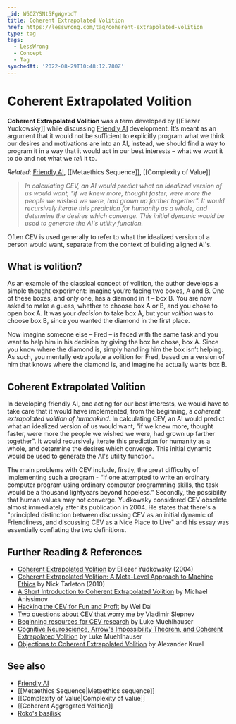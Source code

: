 ```yaml
---
_id: W6QZYSNt5FgWgvbdT
title: Coherent Extrapolated Volition
href: https://lesswrong.com/tag/coherent-extrapolated-volition
type: tag
tags:
  - LessWrong
  - Concept
  - Tag
synchedAt: '2022-08-29T10:48:12.780Z'
---
```

# Coherent Extrapolated Volition

**Coherent Extrapolated Volition** was a term developed by [[Eliezer Yudkowsky]] while discussing [Friendly AI](https://wiki.lesswrong.com/wiki/Friendly_AI) development. It’s meant as an argument that it would not be sufficient to explicitly program what we think our desires and motivations are into an AI, instead, we should find a way to program it in a way that it would act in our best interests – what we *want* it to do and not what we *tell* it to.

*Related*: [Friendly AI](https://wiki.lesswrong.com/wiki/Friendly_AI), [[Metaethics Sequence]], [[Complexity of Value]]

> *In calculating CEV, an AI would predict what an idealized version of us would want, "if we knew more, thought faster, were more the people we wished we were, had grown up farther together". It would recursively iterate this prediction for humanity as a whole, and determine the desires which converge. This initial dynamic would be used to generate the AI's utility function.* 

Often CEV is used generally to refer to what the idealized version of a person would want, separate from the context of building aligned AI's.

What is volition?
-----------------

As an example of the classical concept of volition, the author develops a simple thought experiment: imagine you’re facing two boxes, A and B. One of these boxes, and only one, has a diamond in it – box B. You are now asked to make a guess, whether to choose box A or B, and you chose to open box A. It was your *decision* to take box A, but your *volition* was to choose box B, since you wanted the diamond in the first place.

Now imagine someone else – Fred – is faced with the same task and you want to help him in his decision by giving the box he chose, box A. Since you know where the diamond is, simply handling him the box isn’t helping. As such, you mentally extrapolate a volition for Fred, based on a version of him that knows where the diamond is, and imagine he actually wants box B.

Coherent Extrapolated Volition
------------------------------

In developing friendly AI, one acting for our best interests, we would have to take care that it would have implemented, from the beginning, a *coherent extrapolated volition of humankind*. In calculating CEV, an AI would predict what an idealized version of us would want, "if we knew more, thought faster, were more the people we wished we were, had grown up farther together". It would recursively iterate this prediction for humanity as a whole, and determine the desires which converge. This initial dynamic would be used to generate the AI's utility function.

The main problems with CEV include, firstly, the great difficulty of implementing such a program - “If one attempted to write an ordinary computer program using ordinary computer programming skills, the task would be a thousand lightyears beyond hopeless.” Secondly, the possibility that human values may not converge. Yudkowsky considered CEV obsolete almost immediately after its publication in 2004. He states that there's a "principled distinction between discussing CEV as an initial dynamic of Friendliness, and discussing CEV as a Nice Place to Live" and his essay was essentially conflating the two definitions.

Further Reading & References
----------------------------

*   [Coherent Extrapolated Volition](http://intelligence.org/files/CEV.pdf) by Eliezer Yudkowsky (2004)
*   [Coherent Extrapolated Volition: A Meta-Level Approach to Machine Ethics](http://intelligence.org/files/CEV-MachineEthics.pdf) by Nick Tarleton (2010)
*   [A Short Introduction to Coherent Extrapolated Volition](https://web.archive.org/web/20131231151554/http://www.acceleratingfuture.com/michael/blog/2009/12/a-short-introduction-to-coherent-extrapolated-volition-cev/) by Michael Anissimov
*   [Hacking the CEV for Fun and Profit](https://www.lesswrong.com/lw/2b7/hacking_the_cev_for_fun_and_profit/) by Wei Dai
*   [Two questions about CEV that worry me](https://www.lesswrong.com/lw/3fn/two_questions_about_cev_that_worry_me/) by Vladimir Slepnev
*   [Beginning resources for CEV research](https://www.lesswrong.com/lw/5l0/beginning_resources_for_cev_research/) by Luke Muehlhauser
*   [Cognitive Neuroscience, Arrow's Impossibility Theorem, and Coherent Extrapolated Volition](https://www.lesswrong.com/lw/7sb/cognitive_neuroscience_arrows_impossibility/) by Luke Muehlhauser
*   [Objections to Coherent Extrapolated Volition](https://www.lesswrong.com/lw/8iy/objections_to_coherent_extrapolated_volition/) by Alexander Kruel

See also
--------

*   [Friendly AI](https://wiki.lesswrong.com/wiki/Friendly_AI)
*   [[Metaethics Sequence|Metaethics sequence]]
*   [[Complexity of Value|Complexity of value]]
*   [[Coherent Aggregated Volition]]
*   [Roko's basilisk](https://wiki.lesswrong.com/wiki/Roko's_basilisk)